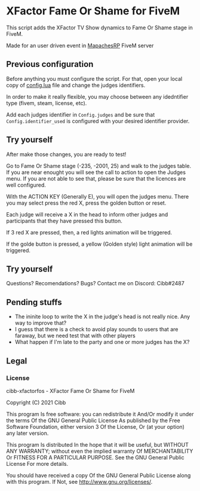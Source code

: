 # XFactor Fame Or Shame for FiveM
This script adds the XFactor TV Show dynamics to Fame Or Shame stage in FiveM.

Made for an user driven event in [MapachesRP](https://mapachesrp.com/) FiveM server

## Previous configuration
Before anything you must configure the script. For that, open your local copy of  [config.lua](config.lua) file and change the judges identifiers.

In order to make it really flexible, you may choose between any idedntifier type (fivem, steam, license, etc). 

Add each judges identifier in `Config.judges` and be sure that `Config.identifier_used` is configured with your desired identifier provider.

## Try yourself
After make those changes, you are ready to test!

Go to Fame Or Shame stage (-235, -2001, 25) and walk to the judges table. If you are near enought you will see the call to action to open the Judges menu. If you are not able to see that, please be sure that the licences are well configured.

With the ACTION KEY (Generally E), you will open the judges menu. There you may select press the red X, press the golden button or reset.

Each judge will receive a X in the head to inform other judges and participants that they have pressed this button.

If 3 red X are pressed, then, a red lights animation will be triggered.

If the golde button is pressed, a yellow (Golden style) light animation will be triggered.

## Try yourself
Questions? Recomendations? Bugs? Contact me on Discord: Cibb#2487

## Pending stuffs
- The ininite loop to write the X in the judge's head is not really nice. Any way to improve that?
- I guess that there is a check to avoid play sounds to users that are faraway, but we need test that with other players
- What happen if I'm late to the party and one or more judges has the X?

## Legal

### License

cibb-xfactorfos - XFactor Fame Or Shame for FiveM

Copyright (C) 2021 Cibb

This program Is free software: you can redistribute it And/Or modify it under the terms Of the GNU General Public License As published by the Free Software Foundation, either version 3 Of the License, Or (at your option) any later version.

This program Is distributed In the hope that it will be useful, but WITHOUT ANY WARRANTY; without even the implied warranty Of MERCHANTABILITY Or FITNESS FOR A PARTICULAR PURPOSE. See the GNU General Public License For more details.

You should have received a copy Of the GNU General Public License along with this program. If Not, see http://www.gnu.org/licenses/.
